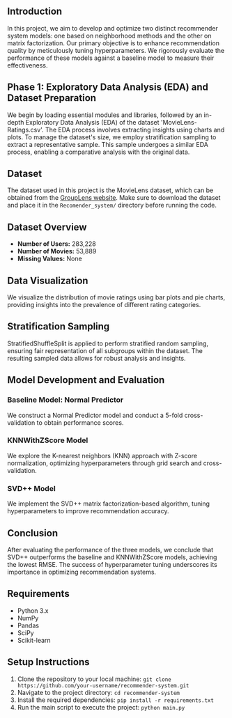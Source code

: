 ## Introduction
In this project, we aim to develop and optimize two distinct recommender system models: one based on neighborhood methods and the other on matrix factorization. Our primary objective is to enhance recommendation quality by meticulously tuning hyperparameters. We rigorously evaluate the performance of these models against a baseline model to measure their effectiveness.

## Phase 1: Exploratory Data Analysis (EDA) and Dataset Preparation
We begin by loading essential modules and libraries, followed by an in-depth Exploratory Data Analysis (EDA) of the dataset 'MovieLens-Ratings.csv'. The EDA process involves extracting insights using charts and plots. To manage the dataset's size, we employ stratification sampling to extract a representative sample. This sample undergoes a similar EDA process, enabling a comparative analysis with the original data.

## Dataset
The dataset used in this project is the MovieLens dataset, which can be obtained from the [GroupLens website](https://grouplens.org/datasets/movielens/). Make sure to download the dataset and place it in the `Recomender_system/` directory before running the code.

## Dataset Overview
- **Number of Users:** 283,228
- **Number of Movies:** 53,889
- **Missing Values:** None

## Data Visualization
We visualize the distribution of movie ratings using bar plots and pie charts, providing insights into the prevalence of different rating categories.

## Stratification Sampling
StratifiedShuffleSplit is applied to perform stratified random sampling, ensuring fair representation of all subgroups within the dataset. The resulting sampled data allows for robust analysis and insights.

## Model Development and Evaluation
### Baseline Model: Normal Predictor
We construct a Normal Predictor model and conduct a 5-fold cross-validation to obtain performance scores.

### KNNWithZScore Model
We explore the K-nearest neighbors (KNN) approach with Z-score normalization, optimizing hyperparameters through grid search and cross-validation.

### SVD++ Model
We implement the SVD++ matrix factorization-based algorithm, tuning hyperparameters to improve recommendation accuracy.

## Conclusion
After evaluating the performance of the three models, we conclude that SVD++ outperforms the baseline and KNNWithZScore models, achieving the lowest RMSE. The success of hyperparameter tuning underscores its importance in optimizing recommendation systems.

## Requirements
- Python 3.x
- NumPy
- Pandas
- SciPy
- Scikit-learn

## Setup Instructions
1. Clone the repository to your local machine: `git clone https://github.com/your-username/recommender-system.git`
2. Navigate to the project directory: `cd recommender-system`
3. Install the required dependencies: `pip install -r requirements.txt`
4. Run the main script to execute the project: `python main.py`
